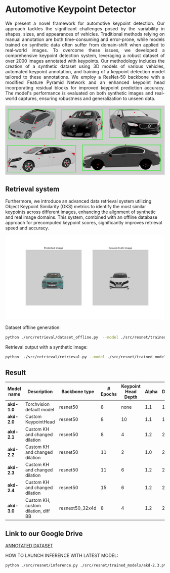 # Automotive Keypoint Detector 
<div style="text-align: justify;">
We present a novel framework for automotive keypoint detection. Our approach tackles the significant challenges posed by the variability in shapes, sizes, and appearances of vehicles. Traditional methods relying on manual annotation are both time-consuming and error-prone, while models trained on synthetic data often suffer from domain-shift when applied to real-world images. To overcome these issues, we developed a comprehensive keypoint detection system, leveraging a robust dataset of over 2000 images annotated with keypoints.
Our methodology includes the creation of a synthetic dataset using 3D models of various vehicles, automated keypoint annotation, and training of a keypoint detection model tailored to these annotations. We employ a ResNet-50 backbone with a modified Feature Pyramid Network and an enhanced keypoint head incorporating residual blocks for improved keypoint prediction accuracy. The model's performance is evaluated on both synthetic images and real-world captures, ensuring robustness and generalization to unseen data.
</div>

![Detections](./img/final_annotated.png)

## Retrieval system
Furthermore, we introduce an advanced data retrieval system utilizing Object Keypoint Similarity (OKS) metrics to identify the most similar keypoints across different images, enhancing the alignment of synthetic and real image domains. This system, combined with an offline database approach for precomputed keypoint scores, significantly improves retrieval speed and accuracy.
<div align="center">
  <img src="./img/skoda_retrieval.png" alt="Retrieval" width="500">
</div>

Dataset offline generation:
```bash
python ./src/retrieval/dataset_offline.py  --model ./src/resnet/trained_models/akd-2.3.pth --images ./src/dataset/output_test/images/clean --json ./src/retrieval/dataset.json
```

Retrieval output with a synthetic image:
```bash
python  ./src/retrieval/retrieval.py --model ./src/resnet/trained_models/akd-2.3.pth -i [image] --images ./src/dataset/output_test/images/clean --json ./src/retrieval/dataset.json
```

## Result
| **Model name** | **Description**                      | **Backbone type**    | **# Epochs** | **Keypoint Head Depth** | **Alpha** | **Dilation** | **Bbox AP** | **Bbox AR** | **Keypoint AP** | **Keypoint AR** |
|----------------|--------------------------------------|----------------------|--------------|-------------------------|-----------|--------------|-------------|-------------|----------------|----------------|
| **akd-1.0**    | Torchvision default model            | resnet50             | 8            | none                    | 1.1       | 1            | 0.900       | 0.900       | 0.600          | 0.600          |
| **akd-2.0**    | Custom KeypointHead                  | resnet50             | 8            | 10                      | 1.1       | 1            | 0.900       | 0.900       | 0.105          | 0.100          |
| **akd-2.1**    | Custom KH and changed dilation       | resnet50             | 8            | 4                       | 1.2       | 2            | 0.925       | 0.950       | 0.700          | 0.700          |
| **akd-2.2**    | Custom KH and changed dilation       | resnet50             | 11           | 2                       | 1.0       | 2            | 0.900       | 0.900       | 0.600          | 0.600          |
| **akd-2.3**    | Custom KH and changed dilation       | resnet50             | 11           | 6                       | 1.2       | 2            | **0.900**   | **0.900**   | **0.800**      | **0.800**      |
| **akd-2.4**    | Custom KH and changed dilation       | resnet50             | 15           | 6                       | 1.2       | 2            | 1.000       | 1.000       | 0.700          | 0.700          |
| **akd-3.0**    | Custom KH, custom dilation, diff BB  | resnext50\_32x4d     | 8            | 4                       | 1.2       | 2            | 0.850       | 0.900       | 0.350          | 0.400          |

## Link to our Google Drive
[ANNOTATED DATASET](https://drive.google.com/drive/folders/1GCpRsDSXSHfqCM5T36EM5d35a_DVg3LB?usp=drive_link)

HOW TO LAUNCH INFERENCE WITH LATEST MODEL:
```bash
python ./src/resnet/inference.py ./src/resnet/trained_models/akd-2.3.pth -o ./src/dataset/output_test/images/predictions/decompressed --images ./src/dataset/output_test/images/clean -c ./src/dataset/output_test/coco_annotations.json
```
